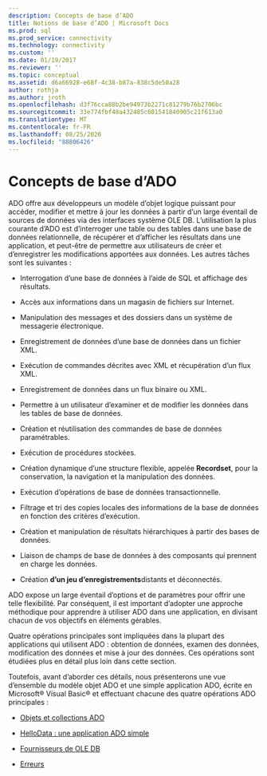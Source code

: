 ```yaml
---
description: Concepts de base d’ADO
title: Notions de base d’ADO | Microsoft Docs
ms.prod: sql
ms.prod_service: connectivity
ms.technology: connectivity
ms.custom: ''
ms.date: 01/19/2017
ms.reviewer: ''
ms.topic: conceptual
ms.assetid: d6a66928-e68f-4c38-b87a-838c5de50a28
author: rothja
ms.author: jroth
ms.openlocfilehash: d3f76cca88b2be94973b2271c81279b76b2706bc
ms.sourcegitcommit: 33e774fbf48a432485c601541840905c21f613a0
ms.translationtype: MT
ms.contentlocale: fr-FR
ms.lasthandoff: 08/25/2020
ms.locfileid: "88806426"
---
```

# <a name="ado-fundamentals"></a>Concepts de base d’ADO
ADO offre aux développeurs un modèle d’objet logique puissant pour accéder, modifier et mettre à jour les données à partir d’un large éventail de sources de données via des interfaces système OLE DB. L’utilisation la plus courante d’ADO est d’interroger une table ou des tables dans une base de données relationnelle, de récupérer et d’afficher les résultats dans une application, et peut-être de permettre aux utilisateurs de créer et d’enregistrer les modifications apportées aux données. Les autres tâches sont les suivantes :  
  
-   Interrogation d’une base de données à l’aide de SQL et affichage des résultats.  
  
-   Accès aux informations dans un magasin de fichiers sur Internet.  
  
-   Manipulation des messages et des dossiers dans un système de messagerie électronique.  
  
-   Enregistrement de données d’une base de données dans un fichier XML.  
  
-   Exécution de commandes décrites avec XML et récupération d’un flux XML.  
  
-   Enregistrement de données dans un flux binaire ou XML.  
  
-   Permettre à un utilisateur d’examiner et de modifier les données dans les tables de base de données.  
  
-   Création et réutilisation des commandes de base de données paramétrables.  
  
-   Exécution de procédures stockées.  
  
-   Création dynamique d’une structure flexible, appelée **Recordset**, pour la conservation, la navigation et la manipulation des données.  
  
-   Exécution d’opérations de base de données transactionnelle.  
  
-   Filtrage et tri des copies locales des informations de la base de données en fonction des critères d’exécution.  
  
-   Création et manipulation de résultats hiérarchiques à partir des bases de données.  
  
-   Liaison de champs de base de données à des composants qui prennent en charge les données.  
  
-   Création **d’un jeu d’enregistrements**distants et déconnectés.  
  
 ADO expose un large éventail d’options et de paramètres pour offrir une telle flexibilité. Par conséquent, il est important d’adopter une approche méthodique pour apprendre à utiliser ADO dans une application, en divisant chacun de vos objectifs en éléments gérables.  
  
 Quatre opérations principales sont impliquées dans la plupart des applications qui utilisent ADO : obtention de données, examen des données, modification des données et mise à jour des données. Ces opérations sont étudiées plus en détail plus loin dans cette section.  
  
 Toutefois, avant d’aborder ces détails, nous présenterons une vue d’ensemble du modèle objet ADO et une simple application ADO, écrite en Microsoft® Visual Basic® et effectuant chacune des quatre opérations ADO principales :  
  
-   [Objets et collections ADO](./ado-objects-and-collections.md)  
  
-   [HelloData : une application ADO simple](./hellodata-a-simple-ado-application.md)  
  
-   [Fournisseurs de OLE DB](./ole-db-providers-ado.md)  
  
-   [Erreurs](./errors-ado.md)